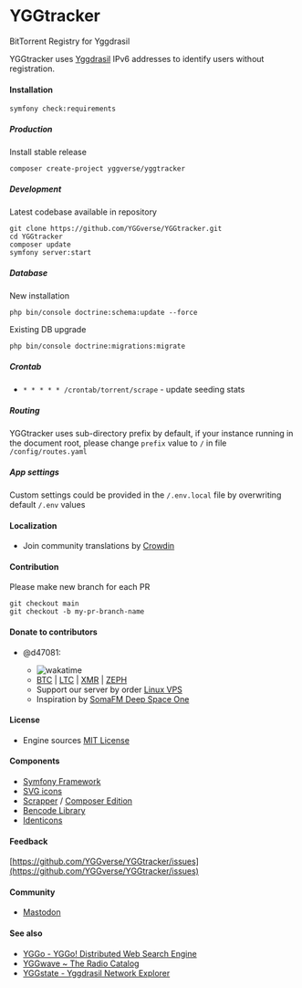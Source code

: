 # YGGtracker

BitTorrent Registry for Yggdrasil

YGGtracker uses [Yggdrasil](https://github.com/yggdrasil-network/yggdrasil-go) IPv6 addresses to identify users without registration.

#### Installation

```
symfony check:requirements
```

##### Production

Install stable release

```
composer create-project yggverse/yggtracker
```

##### Development

Latest codebase available in repository

```
git clone https://github.com/YGGverse/YGGtracker.git
cd YGGtracker
composer update
symfony server:start
```

##### Database

New installation

```
php bin/console doctrine:schema:update --force
```

Existing DB upgrade

```
php bin/console doctrine:migrations:migrate
```

##### Crontab

* `* * * * * /crontab/torrent/scrape` - update seeding stats

##### Routing

YGGtracker uses sub-directory prefix by default,
if your instance running in the document root, please change `prefix` value to `/` in file
`/config/routes.yaml`

##### App settings

Custom settings could be provided in the `/.env.local` file by overwriting default `/.env` values

#### Localization

* Join community translations by [Crowdin](https://crowdin.com/project/yggtracker)

#### Contribution

Please make new branch for each PR

```
git checkout main
git checkout -b my-pr-branch-name
```

#### Donate to contributors

* @d47081:

  + ![wakatime](https://wakatime.com/badge/user/0b7fe6c1-b091-4c98-b930-75cfee17c7a5/project/059ec567-2c65-4c65-a48e-51dcc366f1a0.svg)
  + [BTC](https://www.blockchain.com/explorer/addresses/btc/bc1qngdf2kwty6djjqpk0ynkpq9wmlrmtm7e0c534y) | [LTC](https://live.blockcypher.com/ltc/address/LUSiqzKsfB1vBLvpu515DZktG9ioKqLyj7) | [XMR](835gSR1Uvka19gnWPkU2pyRozZugRZSPHDuFL6YajaAqjEtMwSPr4jafM8idRuBWo7AWD3pwFQSYRMRW9XezqrK4BEXBgXE) | [ZEPH](ZEPHsADHXqnhfWhXrRcXnyBQMucE3NM7Ng5ZVB99XwA38PTnbjLKpCwcQVgoie8EJuWozKgBiTmDFW4iY7fNEgSEWyAy4dotqtX)
  + Support our server by order [Linux VPS](https://www.yourserver.se/portal/aff.php?aff=610)
  + Inspiration by [SomaFM Deep Space One](https://somafm.com/deepspaceone/)

#### License

* Engine sources [MIT License](https://github.com/YGGverse/YGGtracker/blob/main/LICENSE)

#### Components

* [Symfony Framework](https://symfony.com)
* [SVG icons](https://icons.getbootstrap.com)
* [Scrapper](https://github.com/medariox/scrapeer) / [Composer Edition](https://github.com/YGGverse/scrapeer)
* [Bencode Library](https://github.com/Rhilip/Bencode)
* [Identicons](https://github.com/dmester/jdenticon-php)

#### Feedback

[https://github.com/YGGverse/YGGtracker/issues](https://github.com/YGGverse/YGGtracker/issues)

#### Community

* [Mastodon](https://mastodon.social/@YGGverse)

#### See also

* [YGGo - YGGo! Distributed Web Search Engine ](https://github.com/YGGverse/YGGo)
* [YGGwave ~ The Radio Catalog](https://github.com/YGGverse/YGGwave)
* [YGGstate - Yggdrasil Network Explorer](https://github.com/YGGverse/YGGstate)